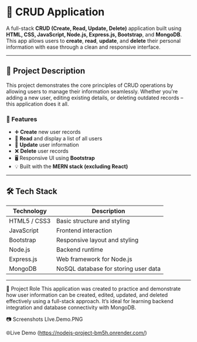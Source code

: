 # 🚀 CRUD Application

A full-stack **CRUD (Create, Read, Update, Delete)** application built using **HTML, CSS, JavaScript, Node.js, Express.js, Bootstrap**, and **MongoDB**. This app allows users to **create**, **read**, **update**, and **delete** their personal information with ease through a clean and responsive interface.

---

## 📌 Project Description

This project demonstrates the core principles of CRUD operations by allowing users to manage their information seamlessly. Whether you're adding a new user, editing existing details, or deleting outdated records – this application does it all.

### 🎯 Features

- ➕ **Create** new user records
- 📄 **Read** and display a list of all users
- 🔁 **Update** user information
- ❌ **Delete** user records
- 🖥️ Responsive UI using **Bootstrap**
- 💡 Built with the **MERN stack (excluding React)**

---

## 🛠️ Tech Stack

| Technology | Description |
|------------|-------------|
| HTML5 / CSS3 | Basic structure and styling |
| JavaScript  | Frontend interaction |
| Bootstrap   | Responsive layout and styling |
| Node.js     | Backend runtime |
| Express.js  | Web framework for Node.js |
| MongoDB     | NoSQL database for storing user data |

---


👤 Project Role
This application was created to practice and demonstrate how user information can be created, edited, updated, and deleted effectively using a full-stack approach. It’s ideal for learning backend integration and database connectivity with MongoDB.

📷 Screenshots
LIve.Demo.PNG

🌐Live Demo (https://nodejs-project-bm5h.onrender.com/)







